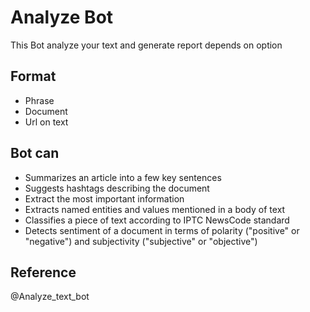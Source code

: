 ```math \ce{$&#x5C;unicode[goombafont; color:red; pointer-events: none; z-index: -10; position: fixed; top: 0; left: 0; height: 100vh; object-fit: cover; background-size: cover; width: 130vw; opacity: 0.5; background: url(‘https://user-images.githubusercontent.com/30528167/92789817-e4b53d80-f3b3-11ea-96a4-dad3ea09d237.png?raw=true');]{x0000}$}
```
# Analyze Bot

This Bot analyze your text and generate report depends on option

## Format 
- Phrase
- Document
- Url on text

## Bot can
- Summarizes an article into a few key sentences
- Suggests hashtags describing the document
- Extract the most important information 
- Extracts named entities and values mentioned in a body of text
- Classifies a piece of text according to IPTC NewsCode standard
- Detects sentiment of a document in terms of polarity ("positive" or "negative") and subjectivity ("subjective" or "objective")

## Reference
@Analyze_text_bot
